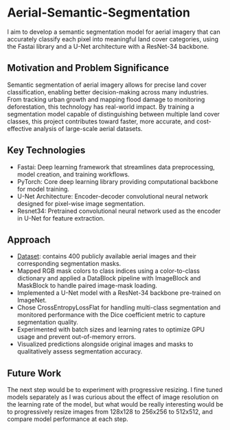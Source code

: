 # Aerial-Semantic-Segmentation
I aim to develop a semantic segmentation model for aerial imagery that can accurately classify each pixel into meaningful land cover categories, using the Fastai library and a U-Net architecture with a ResNet-34 backbone.

## Motivation and Problem Significance
Semantic segmentation of aerial imagery allows for precise land cover classification, enabling better decision-making across many industries. From tracking urban growth and mapping flood damage to monitoring deforestation, this technology has real-world impact. By training a segmentation model capable of distinguishing between multiple land cover classes, this project contributes toward faster, more accurate, and cost-effective analysis of large-scale aerial datasets.

## Key Technologies
* Fastai: Deep learning framework that streamlines data preprocessing, model creation, and training workflows.
* PyTorch: Core deep learning library providing computational backbone for model training.
* U-Net Architecture: Encoder-decoder convolutional neural network designed for pixel-wise image segmentation.
* Resnet34: Pretrained convolutional neural network used as the encoder in U-Net for feature extraction.

## Approach
* [Dataset](https://www.tugraz.at/index.php?id=22387): contains 400 publicly available aerial images and their corresponding segmentation masks.
* Mapped RGB mask colors to class indices using a color-to-class dictionary and applied a DataBlock pipeline with ImageBlock and MaskBlock to handle paired image-mask loading.
* Implemented a U-Net model with a ResNet-34 backbone pre-trained on ImageNet.
* Chose CrossEntropyLossFlat for handling multi-class segmentation and monitored performance with the Dice coefficient metric to capture segmentation quality.
* Experimented with batch sizes and learning rates to optimize GPU usage and prevent out-of-memory errors.
* Visualized predictions alongside original images and masks to qualitatively assess segmentation accuracy.

## Future Work
The next step would be to experiment with progressive resizing. I fine tuned models separately as I was curious about the effect of image resolution on the learning rate of the model, but what would be really interesting would be to progressively resize images from 128x128 to 256x256 to 512x512, and compare model performance at each step.
